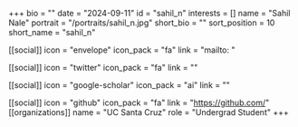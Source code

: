 +++
bio = "" 
date = "2024-09-11" 
id = "sahil_n" 
interests = [] 
name = "Sahil Nale" 
portrait = "/portraits/sahil_n.jpg" 
short_bio = "" 
sort_position = 10
 short_name = "sahil_n" 

[[social]] 
    icon = "envelope" 
    icon_pack = "fa" 
    link = "mailto: "

 [[social]] 
    icon = "twitter" 
    icon_pack = "fa" 
    link = "" 

[[social]] 
    icon = "google-scholar" 
    icon_pack = "ai" 
    link = "" 

[[social]] 
    icon = "github" 
    icon_pack = "fa" 
    link = "https://github.com/" 
[[organizations]] 
     name = "UC Santa Cruz" 
      role = "Undergrad Student" 
+++
